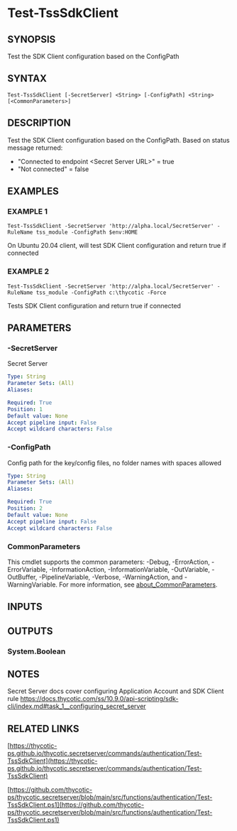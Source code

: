 # Test-TssSdkClient

## SYNOPSIS
Test the SDK Client configuration based on the ConfigPath

## SYNTAX

```
Test-TssSdkClient [-SecretServer] <String> [-ConfigPath] <String> [<CommonParameters>]
```

## DESCRIPTION
Test the SDK Client configuration based on the ConfigPath.
Based on status message returned:
- "Connected to endpoint \<Secret Server URL\>" = true
- "Not connected" = false

## EXAMPLES

### EXAMPLE 1
```
Test-TssSdkClient -SecretServer 'http://alpha.local/SecretServer' -RuleName tss_module -ConfigPath $env:HOME
```

On Ubuntu 20.04 client, will test SDK Client configuration and return true if connected

### EXAMPLE 2
```
Test-TssSdkClient -SecretServer 'http://alpha.local/SecretServer' -RuleName tss_module -ConfigPath c:\thycotic -Force
```

Tests SDK Client configuration and return true if connected

## PARAMETERS

### -SecretServer
Secret Server

```yaml
Type: String
Parameter Sets: (All)
Aliases:

Required: True
Position: 1
Default value: None
Accept pipeline input: False
Accept wildcard characters: False
```

### -ConfigPath
Config path for the key/config files, no folder names with spaces allowed

```yaml
Type: String
Parameter Sets: (All)
Aliases:

Required: True
Position: 2
Default value: None
Accept pipeline input: False
Accept wildcard characters: False
```

### CommonParameters
This cmdlet supports the common parameters: -Debug, -ErrorAction, -ErrorVariable, -InformationAction, -InformationVariable, -OutVariable, -OutBuffer, -PipelineVariable, -Verbose, -WarningAction, and -WarningVariable. For more information, see [about_CommonParameters](http://go.microsoft.com/fwlink/?LinkID=113216).

## INPUTS

## OUTPUTS

### System.Boolean
## NOTES
Secret Server docs cover configuring Application Account and SDK Client rule
https://docs.thycotic.com/ss/10.9.0/api-scripting/sdk-cli/index.md#task_1__configuring_secret_server

## RELATED LINKS

[https://thycotic-ps.github.io/thycotic.secretserver/commands/authentication/Test-TssSdkClient](https://thycotic-ps.github.io/thycotic.secretserver/commands/authentication/Test-TssSdkClient)

[https://github.com/thycotic-ps/thycotic.secretserver/blob/main/src/functions/authentication/Test-TssSdkClient.ps1](https://github.com/thycotic-ps/thycotic.secretserver/blob/main/src/functions/authentication/Test-TssSdkClient.ps1)

